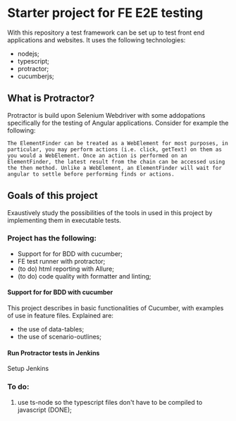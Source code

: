 # Starter project for FE E2E testing
With this repository a test framework can be set up to test front end applications and websites. It uses the following technologies:

* nodejs;
* typescript; 
* protractor;
* cucumberjs;

## What is Protractor?
Protractor is build upon Selenium Webdriver with some addopations specifically for the testing of Angular applications. Consider for example the following:
````
The ElementFinder can be treated as a WebElement for most purposes, in particular, you may perform actions (i.e. click, getText) on them as you would a WebElement. Once an action is performed on an ElementFinder, the latest result from the chain can be accessed using the then method. Unlike a WebElement, an ElementFinder will wait for angular to settle before performing finds or actions.
````

## Goals of this project
Exaustively study the possibilities of the tools in used in this project by implementing them in executable tests.

### Project has the following: 
- Support for for BDD with cucumber;
- FE test runner with protractor;
- (to do) html reporting with Allure;
- (to do) code quality with formatter and linting;

#### Support for for BDD with cucumber
This project describes in basic functionalities of Cucumber, with examples of use in feature files. Explained are:
* the use of data-tables;
* the use of scenario-outlines; 

#### Run Protractor tests in Jenkins
Setup Jenkins

### To do: 
1. use ts-node so the typescript files don't have to be compiled to javascript (DONE);
